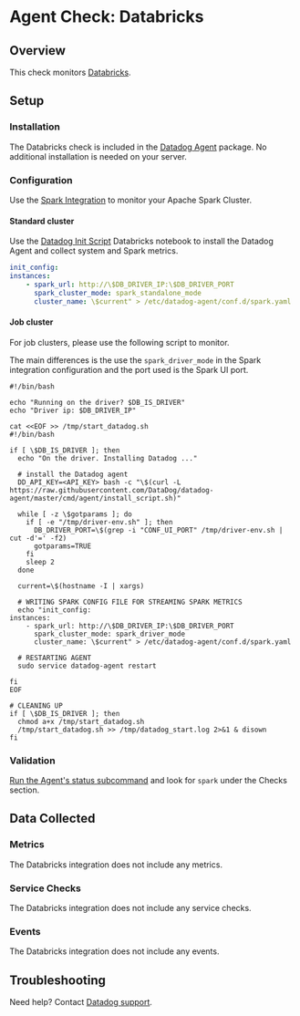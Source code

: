 # Agent Check: Databricks

## Overview

This check monitors [Databricks][1].

## Setup

### Installation

The Databricks check is included in the [Datadog Agent][2] package.
No additional installation is needed on your server.

### Configuration

Use the [Spark Integration][2] to monitor your Apache Spark Cluster.

#### Standard cluster

Use the [Datadog Init Script][4] Databricks notebook to install the Datadog Agent and collect system and Spark metrics.

```yaml
init_config:
instances:
    - spark_url: http://\$DB_DRIVER_IP:\$DB_DRIVER_PORT
      spark_cluster_mode: spark_standalone_mode
      cluster_name: \$current" > /etc/datadog-agent/conf.d/spark.yaml
```

#### Job cluster

For job clusters, please use the following script to monitor.

The main differences is the use the `spark_driver_mode` in the Spark integration configuration and the port used is the Spark UI port.

```shell script
#!/bin/bash

echo "Running on the driver? $DB_IS_DRIVER"
echo "Driver ip: $DB_DRIVER_IP"

cat <<EOF >> /tmp/start_datadog.sh
#!/bin/bash

if [ \$DB_IS_DRIVER ]; then
  echo "On the driver. Installing Datadog ..."

  # install the Datadog agent
  DD_API_KEY=<API_KEY> bash -c "\$(curl -L https://raw.githubusercontent.com/DataDog/datadog-agent/master/cmd/agent/install_script.sh)"

  while [ -z \$gotparams ]; do
    if [ -e "/tmp/driver-env.sh" ]; then
      DB_DRIVER_PORT=\$(grep -i "CONF_UI_PORT" /tmp/driver-env.sh | cut -d'=' -f2)
      gotparams=TRUE
    fi
    sleep 2
  done

  current=\$(hostname -I | xargs)

  # WRITING SPARK CONFIG FILE FOR STREAMING SPARK METRICS
  echo "init_config:
instances:
    - spark_url: http://\$DB_DRIVER_IP:\$DB_DRIVER_PORT
      spark_cluster_mode: spark_driver_mode
      cluster_name: \$current" > /etc/datadog-agent/conf.d/spark.yaml

  # RESTARTING AGENT
  sudo service datadog-agent restart

fi
EOF

# CLEANING UP
if [ \$DB_IS_DRIVER ]; then
  chmod a+x /tmp/start_datadog.sh
  /tmp/start_datadog.sh >> /tmp/datadog_start.log 2>&1 & disown
fi

```


### Validation

[Run the Agent's status subcommand][5] and look for `spark` under the Checks section.

## Data Collected

### Metrics

The Databricks integration does not include any metrics.

### Service Checks

The Databricks integration does not include any service checks.

### Events

The Databricks integration does not include any events.

## Troubleshooting

Need help? Contact [Datadog support][3].

[1]: https://databricks.com/
[2]: https://databricks.com/blog/2017/06/01/apache-spark-cluster-monitoring-with-databricks-and-datadog.html
[3]: https://docs.datadoghq.com/help/
[4]: https://docs.databricks.com/_static/notebooks/datadog-init-script.html
[5]: https://docs.datadoghq.com/agent/guide/agent-commands/?#agent-status-and-information
